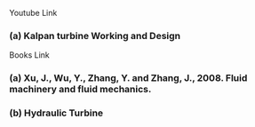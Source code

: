 Youtube Link
### (a) Kalpan turbine Working and Design
Books Link
### (a) Xu, J., Wu, Y., Zhang, Y. and Zhang, J., 2008. Fluid machinery and fluid mechanics.
### (b)	Hydraulic Turbine
